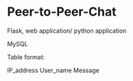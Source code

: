 # Peer-to-Peer-Chat

Flask, web application/ python application

MySQL

Table format:

IP_address      User_name      Message
